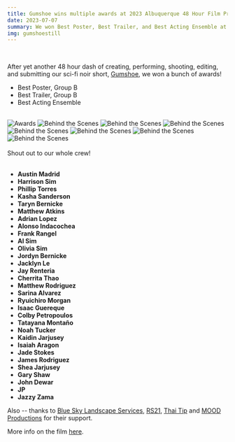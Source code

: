 ```yaml
---
title: Gumshoe wins multiple awards at 2023 Albuquerque 48 Hour Film Project
date: 2023-07-07
summary: We won Best Poster, Best Trailer, and Best Acting Ensemble at the 2023 Albuquerque 48 Hour Film Project.
img: gumshoestill
---
```

</br>

After yet another 48 hour dash of creating, performing, shooting, editing, and submitting our sci-fi noir short, [Gumshoe](/project/gumshoe.html), we won a bunch of awards!

* Best Poster, Group B
* Best Trailer, Group B
* Best Acting Ensemble

</br>
<div class="row g-2">
  <div class="col-lg-6 col-md-12 mb-6 mb-lg-0">
    <img src="/img/gumshoe/awards.jpg" class="w-100 shadow-1-strong rounded mb-2" alt="Awards">
    <img src="/img/gumshoe/behind_the_scenes_1.jpg" class="w-100 shadow-1-strong rounded mb-2" alt="Behind the Scenes">
    <img src="/img/gumshoe/behind_the_scenes_5.jpg" class="w-100 shadow-1-strong rounded mb-2" alt="Behind the Scenes">
    <img src="/img/gumshoe/behind_the_scenes_3.jpg" class="w-100 shadow-1-strong rounded mb-2" alt="Behind the Scenes">
  </div>
  <div class="col-lg-6 mb-6 mb-lg-0">
    <img src="/img/gumshoe/behind_the_scenes_7.jpg" class="w-100 shadow-1-strong rounded mb-2" alt="Behind the Scenes">
    <img src="/img/gumshoe/behind_the_scenes_2.jpg" class="w-100 shadow-1-strong rounded mb-2" alt="Behind the Scenes">
    <img src="/img/gumshoe/behind_the_scenes_4.jpg" class="w-100 shadow-1-strong rounded mb-2" alt="Behind the Scenes">
    <img src="/img/gumshoe/behind_the_scenes_6.jpg" class="w-100 shadow-1-strong rounded mb-2" alt="Behind the Scenes">
  </div>
</div>
<br>
Shout out to our whole crew!
<br><br>


* **Austin Madrid**
* **Harrison Sim**
* **Phillip Torres**
* **Kasha Sanderson**
* **Taryn Bernicke**
* **Matthew Atkins**
* **Adrian Lopez**
* **Alonso Indacochea**
* **Frank Rangel**
* **Al Sim**
* **Olivia Sim**
* **Jordyn Bernicke**
* **Jacklyn Le**
* **Jay Renteria**
* **Cherrita Thao**
* **Matthew Rodriguez**
* **Sarina Alvarez**
* **Ryuichiro Morgan**
* **Isaac Guereque**
* **Colby Petropoulos**
* **Tatayana Montaño**
* **Noah Tucker**
* **Kaidin Jarjusey**
* **Isaiah Aragon**
* **Jade Stokes**
* **James Rodriguez**
* **Shea Jarjusey**
* **Gary Shaw**
* **John Dewar**
* **JP**
* **Jazzy Zama**


Also -- thanks to [Blue Sky Landscape Services](https://www.facebook.com/BlueSkyLandscapeServices), [RS21](https://rs21.io), [Thai Tip](https://www.tripadvisor.com/Restaurant_Review-g60933-d828156-Reviews-Thai_Tip-Albuquerque_New_Mexico.html) and [MOOD Productions](https://allthingsmood.com) for their support.

More info on the film [here](/project/gumshoe.html).